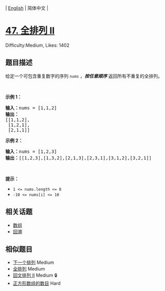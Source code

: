 
| [English](README_EN.md) | 简体中文 |

# [47. 全排列 II](https://leetcode.cn/problems/permutations-ii/)
Difficulty:Medium, Likes: 1402

## 题目描述

<p>给定一个可包含重复数字的序列 <code>nums</code> ，<em><strong>按任意顺序</strong></em> 返回所有不重复的全排列。</p>

<p>&nbsp;</p>

<p><strong>示例 1：</strong></p>

<pre>
<strong>输入：</strong>nums = [1,1,2]
<strong>输出：</strong>
[[1,1,2],
 [1,2,1],
 [2,1,1]]
</pre>

<p><strong>示例 2：</strong></p>

<pre>
<strong>输入：</strong>nums = [1,2,3]
<strong>输出：</strong>[[1,2,3],[1,3,2],[2,1,3],[2,3,1],[3,1,2],[3,2,1]]
</pre>

<p>&nbsp;</p>

<p><strong>提示：</strong></p>

<ul>
	<li><code>1 &lt;= nums.length &lt;= 8</code></li>
	<li><code>-10 &lt;= nums[i] &lt;= 10</code></li>
</ul>


## 相关话题

- [数组](https://leetcode-cn.com/tag/array/)
- [回溯](https://leetcode-cn.com/tag/backtracking/)

## 相似题目

- [下一个排列](../next-permutation/README.md) Medium 
- [全排列](../permutations/README.md) Medium 
- [回文排列 II](../palindrome-permutation-ii/README.md) Medium 🔒
- [正方形数组的数目](../number-of-squareful-arrays/README.md) Hard 
